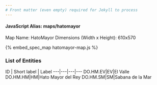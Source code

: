 ```yaml
---
# Front matter (even empty) required for Jekyll to process
---
```


#### JavaScript Alias: maps/hatomayor

Map Name: HatoMayor
Dimensions (Width x Height): 610x570



{% embed_spec_map hatomayor-map.js %}

### List of Entities

ID | Short label | Label
---|---|---|---
DO.HM.EV|EV|El Valle
DO.HM.HM|HM|Hato Mayor del Rey
DO.HM.SM|SM|Sabana de la Mar
